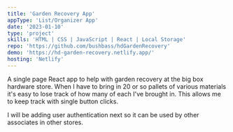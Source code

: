 ```yaml
---
title: 'Garden Recovery App'
appType: 'List/Organizer App'
date: '2023-01-10'
type: 'project'
skills: 'HTML | CSS | JavaScript | React | Local Storage'
repo: 'https://github.com/bushbass/hdGardenRecovery'
demo: 'https://hd-garden-recovery.netlify.app/'
hosting: 'Netlify'
---
```


A single page React app to help with garden recovery at the big box hardware store. When I have to bring in 20 or so pallets of various materials it's easy to lose track of how many of each I've brought in. This allows me to keep track with single button clicks.

I will be adding user authentication next so it can be used by other associates in other stores.
